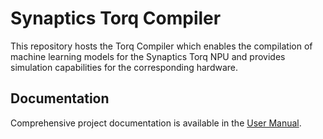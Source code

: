 # Synaptics Torq Compiler
This repository hosts the Torq Compiler which enables the compilation of machine learning models for the Synaptics Torq NPU and provides simulation capabilities for the corresponding hardware.

## Documentation
Comprehensive project documentation is available in the [User Manual](doc/user-manual/index.md).
